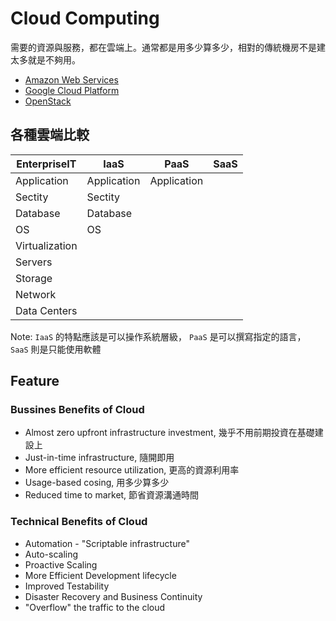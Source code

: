 Cloud Computing
===============

需要的資源與服務，都在雲端上。通常都是用多少算多少，相對的傳統機房不是建太多就是不夠用。

* [Amazon Web Services](aws/aws.md)
* [Google Cloud Platform](https://cloud.google.com/)
* [OpenStack](https://www.openstack.org/)

各種雲端比較
----------

|  EnterpriseIT   |  IaaS         |  PaaS         |  SaaS  |
|  -------------  |  -----------  |  -----------  |  ----  |
|  Application    |  Application  |  Application  |        |
|  Sectity        |  Sectity      |               |        |
|  Database       |  Database     |               |        |
|  OS             |  OS           |               |        |
|  Virtualization |               |               |        |
|  Servers        |               |               |        |
|  Storage        |               |               |        |
|  Network        |               |               |        |
|  Data Centers   |               |               |        |

Note: `IaaS` 的特點應該是可以操作系統層級， `PaaS` 是可以撰寫指定的語言， `SaaS` 則是只能使用軟體

Feature
-------

### Bussines Benefits of Cloud

* Almost zero upfront infrastructure investment, 幾乎不用前期投資在基礎建設上
* Just-in-time infrastructure, 隨開即用
* More efficient resource utilization, 更高的資源利用率
* Usage-based cosing, 用多少算多少
* Reduced time to market, 節省資源溝通時間

### Technical Benefits of Cloud

* Automation - "Scriptable infrastructure"
* Auto-scaling
* Proactive Scaling
* More Efficient Development lifecycle
* Improved Testability
* Disaster Recovery and Business Continuity
* "Overflow" the traffic to the cloud
